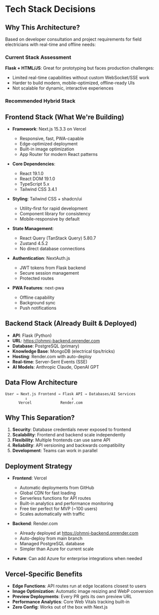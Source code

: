# Tech Stack Decisions

## Why This Architecture?

Based on developer consultation and project requirements for field electricians with real-time and offline needs:

### Current Stack Assessment
**Flask + HTML/JS**: Great for prototyping but faces production challenges:
- Limited real-time capabilities without custom WebSocket/SSE work
- Harder to build modern, mobile-optimized, offline-ready UIs
- Not scalable for dynamic, interactive experiences

### Recommended Hybrid Stack

## Frontend Stack (What We're Building)
- **Framework**: Next.js 15.3.3 on Vercel
  - Responsive, fast, PWA-capable
  - Edge-optimized deployment
  - Built-in image optimization
  - App Router for modern React patterns
  
- **Core Dependencies**:
  - React 19.1.0
  - React DOM 19.1.0
  - TypeScript 5.x
  - Tailwind CSS 3.4.1
  
- **Styling**: Tailwind CSS + shadcn/ui
  - Utility-first for rapid development
  - Component library for consistency
  - Mobile-responsive by default
  
- **State Management**: 
  - React Query (TanStack Query) 5.80.7
  - Zustand 4.5.2
  - No direct database connections
  
- **Authentication**: NextAuth.js
  - JWT tokens from Flask backend
  - Secure session management
  - Protected routes
  
- **PWA Features**: next-pwa
  - Offline capability
  - Background sync
  - Push notifications

## Backend Stack (Already Built & Deployed)
- **API**: Flask (Python)
- **URL**: https://ohmni-backend.onrender.com
- **Database**: PostgreSQL (primary)
- **Knowledge Base**: MongoDB (electrical tips/tricks)
- **Hosting**: Render.com with auto-deploy
- **Real-time**: Server-Sent Events (SSE)
- **AI Models**: Anthropic Claude, OpenAI GPT

## Data Flow Architecture
```
User → Next.js Frontend → Flask API → Databases/AI Services
         ↓                    ↓
      Vercel             Render.com
```

## Why This Separation?
1. **Security**: Database credentials never exposed to frontend
2. **Scalability**: Frontend and backend scale independently  
3. **Flexibility**: Multiple frontends can use same API
4. **Reliability**: API versioning and backwards compatibility
5. **Development**: Teams can work in parallel

## Deployment Strategy
- **Frontend**: Vercel
  - Automatic deployments from GitHub
  - Global CDN for fast loading
  - Serverless functions for API routes
  - Built-in analytics and performance monitoring
  - Free tier perfect for MVP (~100 users)
  - Scales automatically with traffic
  
- **Backend**: Render.com
  - Already deployed at https://ohmni-backend.onrender.com
  - Auto-deploy from main branch
  - Managed PostgreSQL database
  - Simpler than Azure for current scale
  
- **Future**: Can add Azure for enterprise integrations when needed

## Vercel-Specific Benefits
- **Edge Functions**: API routes run at edge locations closest to users
- **Image Optimization**: Automatic image resizing and WebP conversion
- **Preview Deployments**: Every PR gets its own preview URL
- **Performance Analytics**: Core Web Vitals tracking built-in
- **Zero Config**: Works out of the box with Next.js